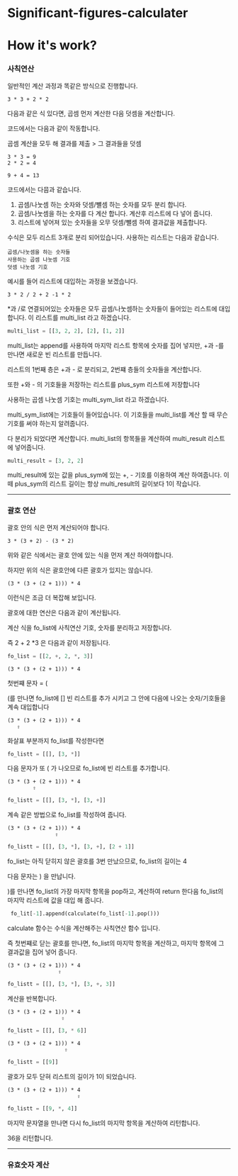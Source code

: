 # Significant-figures-calculater

# How it's work? #



### 사칙연산 ###

일반적인 계산 과정과 똑같은 방식으로 진행합니다.
```
3 * 3 + 2 * 2
```
다음과 같은 식 있다면, 곱셈 먼저 계산한 다음 덧셈을 계산합니다.

코드에서는 다음과 같이 작동합니다.

곱셈 계산을 모두 해 결과를 제출 > 그 결과들을 덧셈

```
3 * 3 = 9
2 * 2 = 4

9 + 4 = 13
```

코드에서는 다믐과 같습니다.

1. 곱셈/나눗셈 하는 숫자와 덧셈/뺼셈 하는 숫자를 모두 분리 합니다.
2. 곱셈/나눗셈을 하는 숫자를 다 계산 합니다. 계산후 리스트에 다 넣어 줍니다.
3. 리스트에 넣어져 있는 숫자들을 오무 덧셈/뺄셈 하여 결과값을 제출합니다.


수식은 모두 리스트 3개로 분리 되어있습니다.
사용하는 리스트는 다음과 같습니다.

```
곱셈/나눗셈을 하는 숫자들
사용하는 곱셈 나눗셈 기호
덧셈 나눗셈 기호
```

예시를 들어 리스트에 대입하는 과정을 보겠습니다.

```
3 * 2 / 2 + 2 -1 * 2
```

 \*과 /로 연결되어있는 숫자들은 모두 곱셈/나눗셈하는 숫자들이 들어있는 리스트에 대입합니다.
 이 리스트를 multi_list 라고 하겠습니다.
 
 ``` python
 multi_list = [[3, 2, 2], [2], [1, 2]]
 ```
 
 multi_list는 append를 사용하여 마지막 리스트 항목에 숫자를 집어 넣지만, +과 -를 만나면 새로운 빈 리스트를 만듭니다.
 
 리스트의 1번째 층은 +과 - 로 분리되고, 2번쨰 층들의 숫자들을 계산합니다.
 
 또한 +와 - 의 기호들을 저장하는 리스트를 plus_sym 리스트에 저장합니다
 
 
 사용하는 곱셈 나눗셈 기호는 multi_sym_list 라고 하겠습니다.
 
 multi_sym_list에는 기호들이 들어있습니다. 이 기호들을 multi_list를 계산 할 때 무슨 기호를 써야 하는지 알려줍니다.
 
 
 
 다 분리가 되었다면 계산합니다. multi_list의 항목들을 계산하여 multi_result 리스트에 넣어줍니다.
 
 ``` python
 multi_result = [3, 2, 2]
 ```

multi_result에 있는 값을 plus_sym에 있는 +, - 기호를 이용하여 계산 하여줍니다.
이떼 plus_sym의 리스트 길이는 항상 multi_result의 길이보다 1이 작습니다.

---------------------------------

### 괄호 연산 ###

괄호 안의 식은 먼저 계산되어야 합니다.
```
3 * (3 + 2) - (3 * 2)
```

위와 같은 식에서는 괄호 안에 있는 식을 먼저 계산 하여야합니다.

하지만 위의 식은 괄호안에 다른 괄호가 있지는 않습니다.

```
(3 * (3 + (2 + 1))) * 4
```

이런식은 조금 더 복잡해 보입니다.

괄호에 대한 연산은 다음과 같이 계산됩니다.


계산 식을 fo_list에 사칙연산 기호, 숫자를 분리하고 저장합니다.

즉 2 + 2 \*3 은 다음과 같이 저장됩니다.

```python
fo_list = [[2, +, 2, *, 3]]
```




```
(3 * (3 + (2 + 1))) * 4
```
첫번쨰 문자 = (

(를 만나면 fo_list에 [] 빈 리스트를 추가 시키고 그 안에 다음에 나오는 숫자/기호들을 계속 대입합니다

```
(3 * (3 + (2 + 1))) * 4
   ⇧
```

화살표 부분까지 fo_list를 작성한다면

``` python
fo_listt = [[], [3, *]]
```

다음 문자가 또 ( 가 나오므로 fo_list에 빈 리스트를 추가합니다.

```
(3 * (3 + (2 + 1))) * 4
        ⇧
```
``` python
fo_listt = [[], [3, *], [3, +]]
```

계속 같은 방법으로 fo_list를 작성하여 줍니다.

```
(3 * (3 + (2 + 1))) * 4
               ⇧
```
``` python
fo_listt = [[], [3, *], [3, +], [2 + 1]]
```
fo_list는 아직 닫히지 않은 괄호를 3번 만났으므로, fo_list의 길이는 4


다음 문자는 ) 을 만납니다.

)를 만나면 fo_list의 가장 마지막 항목을 pop하고, 계산하여 return 한다음 fo_list의 마지막 리스트에 값을 대입 해 줍니다.

``` python
 fo_lit[-1].append(calculate(fo_list[-1].pop()))
```

calculate 함수는 수식을 계산해주는 사칙연산 함수 입니다.


즉 첫번쨰로 닫는 괄호를 만나면, fo_list의 마지막 항목을 계산하고, 마지막 항목에 그 결과값을 집어 넣어 줍니다.
```
(3 * (3 + (2 + 1))) * 4
                ⇧
```
``` python
fo_listt = [[], [3, *], [3, +, 3]]
```

계산을 반복합니다.
```
(3 * (3 + (2 + 1))) * 4
                 ⇧
```
``` python
fo_listt = [[], [3, * 6]]
```
```
(3 * (3 + (2 + 1))) * 4
                  ⇧
```
``` python
fo_listt = [[9]]
```

괄호가 모두 닫혀 리스트의 길이가 1이 되었습니다.

```
(3 * (3 + (2 + 1))) * 4
                      ⇧
```
``` python
fo_listt = [[9, *, 4]]
```
마지막 문자열을 만나면 다시 fo_list의 마지막 항목을 계산하여 리턴합니다.

36을 리턴합니다.

-----------------------------------------------

### 유효숫자 계산 ###
